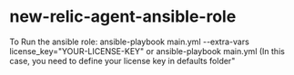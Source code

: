 # new-relic-agent-ansible-role

To Run the ansible role:
ansible-playbook main.yml --extra-vars license_key="YOUR-LICENSE-KEY"
or
ansible-playbook main.yml (In this case, you need to define your license key in defaults folder"

